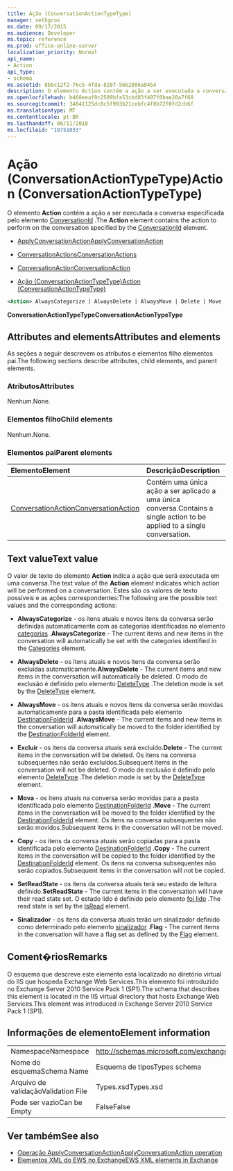 ```yaml
---
title: Ação (ConversationActionTypeType)
manager: sethgros
ms.date: 09/17/2015
ms.audience: Developer
ms.topic: reference
ms.prod: office-online-server
localization_priority: Normal
api_name:
- Action
api_type:
- schema
ms.assetid: 8bbc12f2-76c5-4fda-828f-56b2086a0454
description: O elemento Action contém a ação a ser executada a conversa especificada pelo elemento ConversationId.
ms.openlocfilehash: b468eeaf0c2509bfa53cbd83f497f0bae20a7f68
ms.sourcegitcommit: 34041125dc8c5f993b21cebfc4f8b72f0fd2cb6f
ms.translationtype: MT
ms.contentlocale: pt-BR
ms.lasthandoff: 06/11/2018
ms.locfileid: "19751033"
---
```

# <a name="action-conversationactiontypetype"></a><span data-ttu-id="601a4-103">Ação (ConversationActionTypeType)</span><span class="sxs-lookup"><span data-stu-id="601a4-103">Action (ConversationActionTypeType)</span></span>

<span data-ttu-id="601a4-104">O elemento **Action** contém a ação a ser executada a conversa especificada pelo elemento [ConversationId](conversationid.md) .</span><span class="sxs-lookup"><span data-stu-id="601a4-104">The **Action** element contains the action to perform on the conversation specified by the [ConversationId](conversationid.md) element.</span></span> 
  
- [<span data-ttu-id="601a4-105">ApplyConversationAction</span><span class="sxs-lookup"><span data-stu-id="601a4-105">ApplyConversationAction</span></span>](applyconversationaction.md)
  
- [<span data-ttu-id="601a4-106">ConversationActions</span><span class="sxs-lookup"><span data-stu-id="601a4-106">ConversationActions</span></span>](conversationactions.md)
  
- [<span data-ttu-id="601a4-107">ConversationAction</span><span class="sxs-lookup"><span data-stu-id="601a4-107">ConversationAction</span></span>](conversationaction.md)
  
- [<span data-ttu-id="601a4-108">Ação (ConversationActionTypeType)</span><span class="sxs-lookup"><span data-stu-id="601a4-108">Action (ConversationActionTypeType)</span></span>](action-conversationactiontypetype.md)
  
```XML
<Action> AlwaysCategorize | AlwaysDelete | AlwaysMove | Delete | Move | Copy | SetReadState </Action>
```

 <span data-ttu-id="601a4-109">**ConversationActionTypeType**</span><span class="sxs-lookup"><span data-stu-id="601a4-109">**ConversationActionTypeType**</span></span>
## <a name="attributes-and-elements"></a><span data-ttu-id="601a4-110">Attributes and elements</span><span class="sxs-lookup"><span data-stu-id="601a4-110">Attributes and elements</span></span>

<span data-ttu-id="601a4-111">As seções a seguir descrevem os atributos e elementos filho elementos pai.</span><span class="sxs-lookup"><span data-stu-id="601a4-111">The following sections describe attributes, child elements, and parent elements.</span></span>
  
### <a name="attributes"></a><span data-ttu-id="601a4-112">Atributos</span><span class="sxs-lookup"><span data-stu-id="601a4-112">Attributes</span></span>

<span data-ttu-id="601a4-113">Nenhum.</span><span class="sxs-lookup"><span data-stu-id="601a4-113">None.</span></span>
  
### <a name="child-elements"></a><span data-ttu-id="601a4-114">Elementos filho</span><span class="sxs-lookup"><span data-stu-id="601a4-114">Child elements</span></span>

<span data-ttu-id="601a4-115">Nenhum.</span><span class="sxs-lookup"><span data-stu-id="601a4-115">None.</span></span>
  
### <a name="parent-elements"></a><span data-ttu-id="601a4-116">Elementos pai</span><span class="sxs-lookup"><span data-stu-id="601a4-116">Parent elements</span></span>

|<span data-ttu-id="601a4-117">**Elemento**</span><span class="sxs-lookup"><span data-stu-id="601a4-117">**Element**</span></span>|<span data-ttu-id="601a4-118">**Descrição**</span><span class="sxs-lookup"><span data-stu-id="601a4-118">**Description**</span></span>|
|:-----|:-----|
|[<span data-ttu-id="601a4-119">ConversationAction</span><span class="sxs-lookup"><span data-stu-id="601a4-119">ConversationAction</span></span>](conversationaction.md) <br/> |<span data-ttu-id="601a4-120">Contém uma única ação a ser aplicado a uma única conversa.</span><span class="sxs-lookup"><span data-stu-id="601a4-120">Contains a single action to be applied to a single conversation.</span></span>  <br/> |
   
## <a name="text-value"></a><span data-ttu-id="601a4-121">Text value</span><span class="sxs-lookup"><span data-stu-id="601a4-121">Text value</span></span>

<span data-ttu-id="601a4-122">O valor de texto do elemento **Action** indica a ação que será executada em uma conversa.</span><span class="sxs-lookup"><span data-stu-id="601a4-122">The text value of the **Action** element indicates which action will be performed on a conversation.</span></span> <span data-ttu-id="601a4-123">Estes são os valores de texto possíveis e as ações correspondentes:</span><span class="sxs-lookup"><span data-stu-id="601a4-123">The following are the possible text values and the corresponding actions:</span></span> 
  
- <span data-ttu-id="601a4-124">**AlwaysCategorize** - os itens atuais e novos itens da conversa serão definidas automaticamente com as categorias identificadas no elemento [categorias](categories-ex15websvcsotherref.md) .</span><span class="sxs-lookup"><span data-stu-id="601a4-124">**AlwaysCategorize** - The current items and new items in the conversation will automatically be set with the categories identified in the [Categories](categories-ex15websvcsotherref.md) element.</span></span> 
    
- <span data-ttu-id="601a4-125">**AlwaysDelete** - os itens atuais e novos itens da conversa serão excluídas automaticamente.</span><span class="sxs-lookup"><span data-stu-id="601a4-125">**AlwaysDelete** - The current items and new items in the conversation will automatically be deleted.</span></span> <span data-ttu-id="601a4-126">O modo de exclusão é definido pelo elemento [DeleteType](deletetype.md) .</span><span class="sxs-lookup"><span data-stu-id="601a4-126">The deletion mode is set by the [DeleteType](deletetype.md) element.</span></span> 
    
- <span data-ttu-id="601a4-127">**AlwaysMove** - os itens atuais e novos itens da conversa serão movidas automaticamente para a pasta identificada pelo elemento [DestinationFolderId](destinationfolderid.md) .</span><span class="sxs-lookup"><span data-stu-id="601a4-127">**AlwaysMove** - The current items and new items in the conversation will automatically be moved to the folder identified by the [DestinationFolderId](destinationfolderid.md) element.</span></span> 
    
- <span data-ttu-id="601a4-128">**Excluir** - os itens da conversa atuais será excluído.</span><span class="sxs-lookup"><span data-stu-id="601a4-128">**Delete** - The current items in the conversation will be deleted.</span></span> <span data-ttu-id="601a4-129">Os itens na conversa subsequentes não serão excluídos.</span><span class="sxs-lookup"><span data-stu-id="601a4-129">Subsequent items in the conversation will not be deleted.</span></span> <span data-ttu-id="601a4-130">O modo de exclusão é definido pelo elemento [DeleteType](deletetype.md) .</span><span class="sxs-lookup"><span data-stu-id="601a4-130">The deletion mode is set by the [DeleteType](deletetype.md) element.</span></span> 
    
- <span data-ttu-id="601a4-131">**Mova** - os itens atuais na conversa serão movidas para a pasta identificada pelo elemento [DestinationFolderId](destinationfolderid.md) .</span><span class="sxs-lookup"><span data-stu-id="601a4-131">**Move** - The current items in the conversation will be moved to the folder identified by the [DestinationFolderId](destinationfolderid.md) element.</span></span> <span data-ttu-id="601a4-132">Os itens na conversa subsequentes não serão movidos.</span><span class="sxs-lookup"><span data-stu-id="601a4-132">Subsequent items in the conversation will not be moved.</span></span> 
    
- <span data-ttu-id="601a4-133">**Copy** - os itens da conversa atuais serão copiadas para a pasta identificada pelo elemento [DestinationFolderId](destinationfolderid.md) .</span><span class="sxs-lookup"><span data-stu-id="601a4-133">**Copy** - The current items in the conversation will be copied to the folder identified by the [DestinationFolderId](destinationfolderid.md) element.</span></span> <span data-ttu-id="601a4-134">Os itens na conversa subsequentes não serão copiados.</span><span class="sxs-lookup"><span data-stu-id="601a4-134">Subsequent items in the conversation will not be copied.</span></span> 
    
- <span data-ttu-id="601a4-135">**SetReadState** - os itens da conversa atuais terá seu estado de leitura definido.</span><span class="sxs-lookup"><span data-stu-id="601a4-135">**SetReadState** - The current items in the conversation will have their read state set.</span></span> <span data-ttu-id="601a4-136">O estado lido é definido pelo elemento [foi lido](isread.md) .</span><span class="sxs-lookup"><span data-stu-id="601a4-136">The read state is set by the [IsRead](isread.md) element.</span></span> 
    
- <span data-ttu-id="601a4-137">**Sinalizador** - os itens da conversa atuais terão um sinalizador definido como determinado pelo elemento [sinalizador](flag.md) .</span><span class="sxs-lookup"><span data-stu-id="601a4-137">**Flag** - The current items in the conversation will have a flag set as defined by the [Flag](flag.md) element.</span></span> 
    
## <a name="remarks"></a><span data-ttu-id="601a4-138">Coment�rios</span><span class="sxs-lookup"><span data-stu-id="601a4-138">Remarks</span></span>

<span data-ttu-id="601a4-139">O esquema que descreve este elemento está localizado no diretório virtual do IIS que hospeda Exchange Web Services.This elemento foi introduzido no Exchange Server 2010 Service Pack 1 (SP1).</span><span class="sxs-lookup"><span data-stu-id="601a4-139">The schema that describes this element is located in the IIS virtual directory that hosts Exchange Web Services.This element was introduced in Exchange Server 2010 Service Pack 1 (SP1).</span></span>
  
## <a name="element-information"></a><span data-ttu-id="601a4-140">Informações de elemento</span><span class="sxs-lookup"><span data-stu-id="601a4-140">Element information</span></span>

|||
|:-----|:-----|
|<span data-ttu-id="601a4-141">Namespace</span><span class="sxs-lookup"><span data-stu-id="601a4-141">Namespace</span></span>  <br/> |http://schemas.microsoft.com/exchange/services/2006/types  <br/> |
|<span data-ttu-id="601a4-142">Nome do esquema</span><span class="sxs-lookup"><span data-stu-id="601a4-142">Schema Name</span></span>  <br/> |<span data-ttu-id="601a4-143">Esquema de tipos</span><span class="sxs-lookup"><span data-stu-id="601a4-143">Types schema</span></span>  <br/> |
|<span data-ttu-id="601a4-144">Arquivo de validação</span><span class="sxs-lookup"><span data-stu-id="601a4-144">Validation File</span></span>  <br/> |<span data-ttu-id="601a4-145">Types.xsd</span><span class="sxs-lookup"><span data-stu-id="601a4-145">Types.xsd</span></span>  <br/> |
|<span data-ttu-id="601a4-146">Pode ser vazio</span><span class="sxs-lookup"><span data-stu-id="601a4-146">Can be Empty</span></span>  <br/> |<span data-ttu-id="601a4-147">False</span><span class="sxs-lookup"><span data-stu-id="601a4-147">False</span></span>  <br/> |
   
## <a name="see-also"></a><span data-ttu-id="601a4-148">Ver também</span><span class="sxs-lookup"><span data-stu-id="601a4-148">See also</span></span>

- [<span data-ttu-id="601a4-149">Operação ApplyConversationAction</span><span class="sxs-lookup"><span data-stu-id="601a4-149">ApplyConversationAction operation</span></span>](applyconversationaction-operation.md)
- [<span data-ttu-id="601a4-150">Elementos XML do EWS no Exchange</span><span class="sxs-lookup"><span data-stu-id="601a4-150">EWS XML elements in Exchange</span></span>](ews-xml-elements-in-exchange.md)

